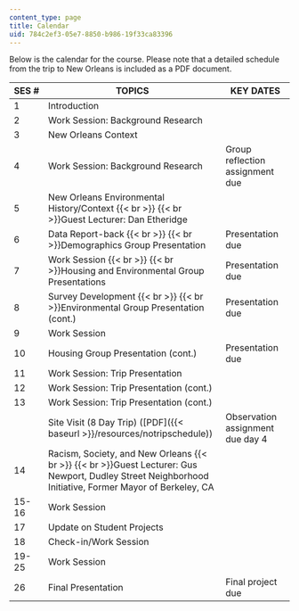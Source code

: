 ```yaml
---
content_type: page
title: Calendar
uid: 784c2ef3-05e7-8850-b986-19f33ca83396
---
```


Below is the calendar for the course. Please note that a detailed schedule from the trip to New Orleans is included as a PDF document.

| SES # | TOPICS | KEY DATES |
| --- | --- | --- |
| 1 | Introduction | &nbsp; |
| 2 | Work Session: Background Research | &nbsp; |
| 3 | New Orleans Context | &nbsp; |
| 4 | Work Session: Background Research | Group reflection assignment due |
| 5 | New Orleans Environmental History/Context  {{< br >}}  {{< br >}}Guest Lecturer: Dan Etheridge | &nbsp; |
| 6 | Data Report-back  {{< br >}}  {{< br >}}Demographics Group Presentation | Presentation due |
| 7 | Work Session  {{< br >}}  {{< br >}}Housing and Environmental Group Presentations | Presentation due |
| 8 | Survey Development  {{< br >}}  {{< br >}}Environmental Group Presentation (cont.) | Presentation due |
| 9 | Work Session | &nbsp; |
| 10 | Housing Group Presentation (cont.) | Presentation due |
| 11 | Work Session: Trip Presentation | &nbsp; |
| 12 | Work Session: Trip Presentation (cont.) | &nbsp; |
| 13 | Work Session: Trip Presentation (cont.) | &nbsp; |
| &nbsp; | Site Visit (8 Day Trip) ([PDF]({{< baseurl >}}/resources/notripschedule)) | Observation assignment due day 4 |
| 14 | Racism, Society, and New Orleans  {{< br >}}  {{< br >}}Guest Lecturer: Gus Newport, Dudley Street Neighborhood Initiative, Former Mayor of Berkeley, CA | &nbsp; |
| 15-16 | Work Session | &nbsp; |
| 17 | Update on Student Projects | &nbsp; |
| 18 | Check-in/Work Session | &nbsp; |
| 19-25 | Work Session | &nbsp; |
| 26 | Final Presentation | Final project due